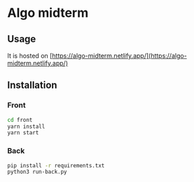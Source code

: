 # Algo midterm

## Usage

It is hosted on [https://algo-midterm.netlify.app/](https://algo-midterm.netlify.app/)

## Installation

### Front

```bash
cd front
yarn install
yarn start
```

### Back

```bash
pip install -r requirements.txt
python3 run-back.py
```
